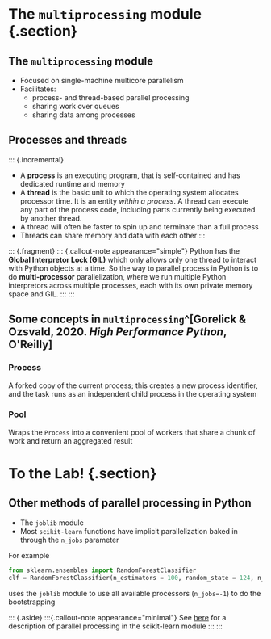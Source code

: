 
# The `multiprocessing` module {.section}

## The `multiprocessing` module

- Focused on single-machine multicore parallelism
- Facilitates:
  - process- and thread-based parallel processing
  - sharing work over queues
  - sharing data among processes
  
## Processes and threads

::: {.incremental}
- A **process** is an executing program, that is self-contained and has dedicated runtime and memory
- A **thread** is the basic unit to which the operating system allocates processor time. It is an entity *within a process*.  A thread can execute any part of the process code, including parts currently being executed by another thread. 
- A thread will often be faster to spin up and terminate than a full process
- Threads can share memory and data with each other
:::

::: {.fragment}
::: {.callout-note appearance="simple"}
Python has the **Global Interpretor Lock (GIL)** which only allows only one thread to interact with Python objects at a time. So the 
way to parallel process in Python is to do **multi-processor** parallelization, where we run multiple Python interpretors across multiple processes, each with its own private memory space and GIL.
:::
:::

## Some concepts in `multiprocessing`^[Gorelick & Ozsvald, 2020. *High Performance Python*, O'Reilly]

### Process

A forked copy of the current process; this creates a new process identifier, and the task runs as an independent child process in the operating system

### Pool

Wraps the `Process` into a convenient pool of workers that share a chunk of work and return an aggregated result


# To the Lab! {.section}

## Other methods of parallel processing in Python

- The `joblib` module
- Most `scikit-learn` functions have implicit parallelization baked in through the `n_jobs` parameter

For example

```python
from sklearn.ensembles import RandomForestClassifier
clf = RandomForestClassifier(n_estimators = 100, random_state = 124, n_jobs=-1)
```
uses the `joblib` module to use all available processors (`n_jobs=-1`) to do the bootstrapping

::: {.aside}
:::{.callout-note appearance="minimal"}
See [here](https://scikit-learn.org/stable/computing/parallelism.html) for a description of parallel processing in the scikit-learn module
:::
:::